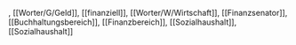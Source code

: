 , [[Worter/G/Geld]], [[finanziell]], [[Worter/W/Wirtschaft]], [[Finanzsenator]], [[Buchhaltungsbereich]], [[Finanzbereich]], [[Sozialhaushalt]], [[Sozialhaushalt]]